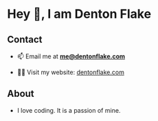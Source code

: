 # Hey 👋, I am Denton Flake

## Contact

- 📫 Email me at **me@dentonflake.com**

- 👨‍💻 Visit my website: [dentonflake.com](https://www.dentonflake.com)

## About

- I love coding. It is a passion of mine.



<!--
**dentonflake/dentonflake** is a ✨ _special_ ✨ repository because its `README.md` (this file) appears on your GitHub profile.

Here are some ideas to get you started:

- 🔭 I’m currently working on ...
- 🌱 I’m currently learning ...
- 👯 I’m looking to collaborate on ...
- 🤔 I’m looking for help with ...
- 💬 Ask me about ...
- 📫 How to reach me: ...
- 😄 Pronouns: ...
- ⚡ Fun fact: ...
-->
